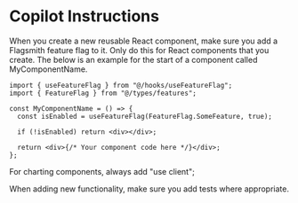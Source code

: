 # Copilot Instructions

When you create a new reusable React component, make
sure you add a Flagsmith feature flag to it.
Only do this for React components that you create.
The below is an example for the start of a component
called MyComponentName.

```tsx
import { useFeatureFlag } from "@/hooks/useFeatureFlag";
import { FeatureFlag } from "@/types/features";

const MyComponentName = () => {
  const isEnabled = useFeatureFlag(FeatureFlag.SomeFeature, true);

  if (!isEnabled) return <div></div>;

  return <div>{/* Your component code here */}</div>;
};
```

For charting components, always add "use client";

When adding new functionality, make sure you add tests where appropriate.
